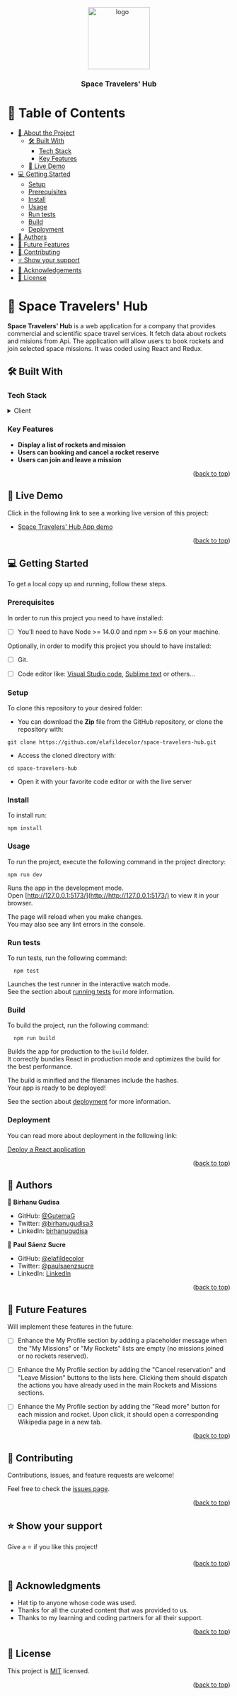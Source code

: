 <a name="readme-top"></a>

<div align="center">
  <img src="./public/planet-green.png" alt="logo" width="140"  height="auto" />
  <br/>

  <h3><b>Space Travelers' Hub</b></h3>

</div>

# 📗 Table of Contents

- [📖 About the Project](#about-project)
  - [🛠 Built With](#built-with)
    - [Tech Stack](#tech-stack)
    - [Key Features](#key-features)
  - [🚀 Live Demo](#live-demo)
- [💻 Getting Started](#getting-started)
  - [Setup](#setup)
  - [Prerequisites](#prerequisites)
  - [Install](#install)
  - [Usage](#usage)
  - [Run tests](#run-tests)
  - [Build](#build)
  - [Deployment](#deployment)
- [👥 Authors](#authors)
- [🔭 Future Features](#future-features)
- [🤝 Contributing](#contributing)
- [⭐️ Show your support](#support)
- [🙏 Acknowledgements](#acknowledgements)
- [📝 License](#license)

# 📖 Space Travelers' Hub <a name="about-project"></a>

**Space Travelers' Hub** is a web application for a company that provides commercial and scientific space travel services. It fetch data about rockets and misions from Api. The application will allow users to book rockets and join selected space missions. It was coded using React and Redux.

## 🛠 Built With <a name="built-with"></a>

### Tech Stack <a name="tech-stack"></a>

<details>
  <summary>Client</summary>
  <ul>
    <li><a href="https://reactjs.org/">React.js</a></li>
    <li><a href="https://html.spec.whatwg.org/multipage/">HTML 5 </a></li>
    <li><a href="https://html.spec.whatwg.org/multipage/">CSS 3 </a></li>
    <li><a href="https://html.spec.whatwg.org/multipage/">JavaScript </a>
    <li><a href="https://reactjs.org/">React</a></li>
    <li><a href="https://redux.js.org">Redux </a></li>
  </ul>
</details>

### Key Features <a name="key-features"></a>

- **Display a list of rockets and mission**
- **Users can booking and cancel a rocket reserve**
- **Users can join and leave a mission**

<p align="right">(<a href="#readme-top">back to top</a>)</p>

## 🚀 Live Demo <a name="live-demo"></a>

Click in the following link to see a working live version of this project:

- [Space Travelers' Hub App demo](https://www.paulsaenzsucre.dev/space-travelers-hub/)

<p align="right">(<a href="#readme-top">back to top</a>)</p>

## 💻 Getting Started <a name="getting-started"></a>

To get a local copy up and running, follow these steps.

### Prerequisites <a name="prerequisites"></a>

In order to run this project you need to have installed:

- [ ] You’ll need to have Node >= 14.0.0 and npm >= 5.6 on your machine.

Optionally, in order to modify this project you should to have installed:

- [ ] Git.

- [ ] Code editor like: [Visual Studio code](https://code.visualstudio.com/), [Sublime text](https://www.sublimetext.com/) or others...

### Setup <a name="setup"></a>

To clone this repository to your desired folder:

- You can download the **Zip** file from the GitHub repository, or clone the repository with:

```console
git clone https://github.com/elafildecolor/space-travelers-hub.git
```

- Access the cloned directory with:

```console
cd space-travelers-hub
```

- Open it with your favorite code editor or with the live server

### Install <a name="install"></a>

To install run:

```console
npm install
```
### Usage <a name="usage"></a>

To run the project, execute the following command in the project directory:

```console
npm run dev
```
Runs the app in the development mode.\
Open [http://127.0.0.1:5173/](http://http://127.0.0.1:5173/) to view it in your browser.

The page will reload when you make changes.\
You may also see any lint errors in the console.

### Run tests <a name="run-tests"></a>

To run tests, run the following command:


```console
  npm test
```
Launches the test runner in the interactive watch mode.\
See the section about [running tests](https://facebook.github.io/create-react-app/docs/running-tests) for more information.

### Build <a name="build"></a>
To build the project, run the following command:

```console
  npm run build
```
Builds the app for production to the `build` folder.\
It correctly bundles React in production mode and optimizes the build for the best performance.

The build is minified and the filenames include the hashes.\
Your app is ready to be deployed!

See the section about [deployment](https://facebook.github.io/create-react-app/docs/deployment) for more information.

### Deployment <a name="deployment"></a>

You can read more about deployment in the following link:

[Deploy a React application](https://facebook.github.io/create-react-app/docs/deployment)

<p align="right">(<a href="#readme-top">back to top</a>)</p>

## 👥 Authors <a name="authors"></a>

👤 **Birhanu Gudisa**

- GitHub: [@GutemaG](https://github.com/GutemaG)
- Twitter: [@birhanugudisa3](https://twitter.com/birhanugudisa3)
- LinkedIn: [birhanugudisa](https://linkedin.com/in/birhanugudisa)

👤 **Paul Sáenz Sucre**

- GitHub: [@elafildecolor](https://github.com/elafildecolor)
- Twitter: [@paulsaenzsucre](https://twitter.com/paulsaenzsucre)
- LinkedIn: [LinkedIn](https://www.linkedin.com/in/paulsaenzsucre)

<p align="right">(<a href="#readme-top">back to top</a>)</p>

## 🔭 Future Features <a name="future-features"></a>

Will implement these features in the future:

- [ ] Enhance the My Profile section by adding a placeholder message when the "My Missions" or "My Rockets" lists are empty (no missions joined or no rockets reserved).

- [ ] Enhance the My Profile section by adding the "Cancel reservation" and "Leave Mission" buttons to the lists here. Clicking them should dispatch the actions you have already used in the main Rockets and Missions sections.

- [ ] Enhance the My Profile section by adding the "Read more" button for each mission and rocket. Upon click, it should open a corresponding Wikipedia page in a new tab.

<p align="right">(<a href="#readme-top">back to top</a>)</p>

## 🤝 Contributing <a name="contributing"></a>

Contributions, issues, and feature requests are welcome!

Feel free to check the [issues page](../../issues/).

<p align="right">(<a href="#readme-top">back to top</a>)</p>

## ⭐️ Show your support <a name="support"></a>

Give a ⭐️ if you like this project!

<p align="right">(<a href="#readme-top">back to top</a>)</p>

## 🙏 Acknowledgments <a name="acknowledgements"></a>

- Hat tip to anyone whose code was used.
- Thanks for all the curated content that was provided to us.
- Thanks to my learning and coding partners for all their support.

<p align="right">(<a href="#readme-top">back to top</a>)</p>

## 📝 License <a name="license"></a>

This project is [MIT](./LICENSE) licensed.

<p align="right">(<a href="#readme-top">back to top</a>)</p>